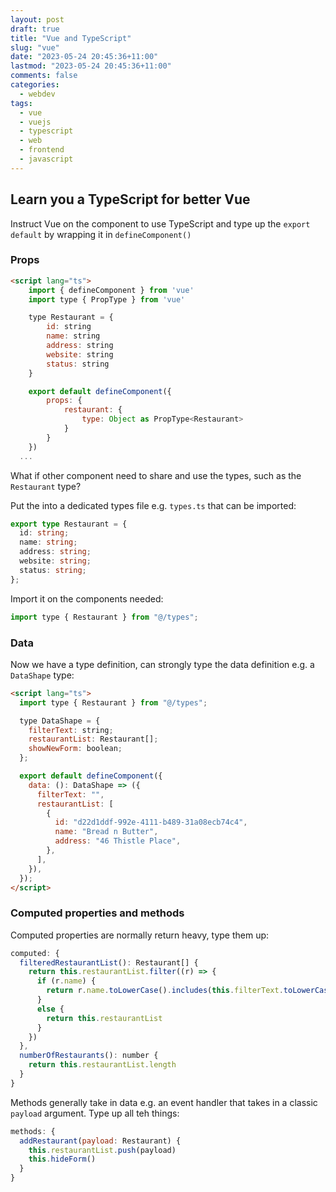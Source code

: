 ```yaml
---
layout: post
draft: true
title: "Vue and TypeScript"
slug: "vue"
date: "2023-05-24 20:45:36+11:00"
lastmod: "2023-05-24 20:45:36+11:00"
comments: false
categories:
  - webdev
tags:
  - vue
  - vuejs
  - typescript
  - web
  - frontend
  - javascript
---
```


## Learn you a TypeScript for better Vue

Instruct Vue on the component to use TypeScript and type up the `export default` by wrapping it in `defineComponent()`

### Props

```html
<script lang="ts">
    import { defineComponent } from 'vue'
    import type { PropType } from 'vue'

    type Restaurant = {
        id: string
        name: string
        address: string
        website: string
        status: string
    }

    export default defineComponent({
        props: {
            restaurant: {
                type: Object as PropType<Restaurant>
            }
        }
    })
  ...
```

What if other component need to share and use the types, such as the `Restaurant` type?

Put the into a dedicated types file e.g. `types.ts` that can be imported:

```typescript
export type Restaurant = {
  id: string;
  name: string;
  address: string;
  website: string;
  status: string;
};
```

Import it on the components needed:

```javascript
import type { Restaurant } from "@/types";
```

### Data

Now we have a type definition, can strongly type the data definition e.g. a `DataShape` type:

```html
<script lang="ts">
  import type { Restaurant } from "@/types";

  type DataShape = {
    filterText: string;
    restaurantList: Restaurant[];
    showNewForm: boolean;
  };

  export default defineComponent({
    data: (): DataShape => ({
      filterText: "",
      restaurantList: [
        {
          id: "d22d1ddf-992e-4111-b489-31a08ecb74c4",
          name: "Bread n Butter",
          address: "46 Thistle Place",
        },
      ],
    }),
  });
</script>
```

### Computed properties and methods

Computed properties are normally return heavy, type them up:

```javascript
computed: {
  filteredRestaurantList(): Restaurant[] {
    return this.restaurantList.filter((r) => {
      if (r.name) {
        return r.name.toLowerCase().includes(this.filterText.toLowerCase())
      }
      else {
        return this.restaurantList
      }
    })
  },
  numberOfRestaurants(): number {
    return this.restaurantList.length
  }
}
```

Methods generally take in data e.g. an event handler that takes in a classic `payload` argument. Type up all teh things:

```javascript
methods: {
  addRestaurant(payload: Restaurant) {
    this.restaurantList.push(payload)
    this.hideForm()
  }
}
```
